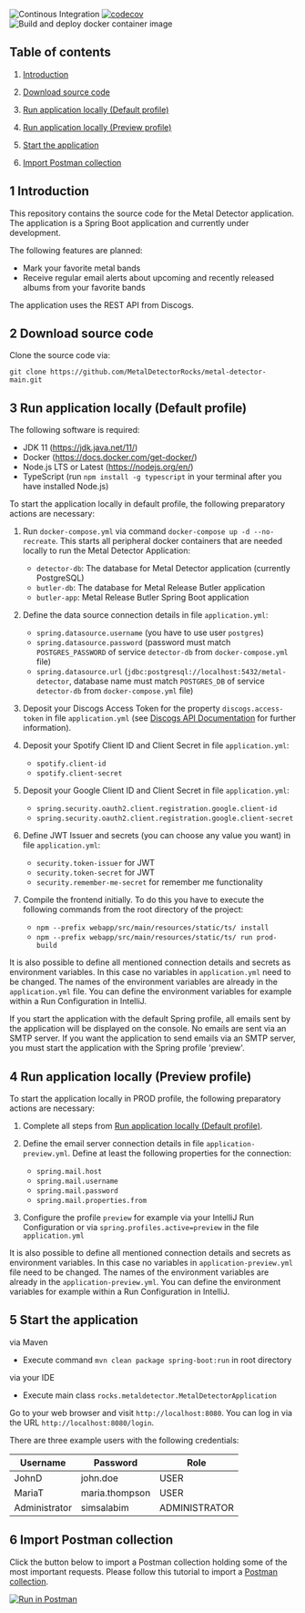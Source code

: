 ![Continous Integration](https://github.com/MetalDetectorRocks/metal-detector-main/workflows/Continous%20Integration/badge.svg)
[![codecov](https://codecov.io/gh/MetalDetectorRocks/metal-detector-main/branch/master/graph/badge.svg)](https://codecov.io/gh/MetalDetectorRocks/metal-detector-main)
![Build and deploy docker container image](https://github.com/MetalDetectorRocks/metal-detector-main/workflows/Build%20and%20deploy%20docker%20container%20image/badge.svg)

## Table of contents
1. [ Introduction ](#introduction)

2. [ Download source code ](#download-source-code)

3. [ Run application locally (Default profile) ](#run-application-locally-default)

4. [ Run application locally (Preview profile) ](#run-application-locally-preview)

5. [ Start the application ](#start-application)

6. [ Import Postman collection ](#postman-collection)

<a name="introduction"></a>
## 1 Introduction
This repository contains the source code for the Metal Detector application. The application is a Spring Boot application and currently under development. 

The following features are planned:
- Mark your favorite metal bands
- Receive regular email alerts about upcoming and recently released albums from your favorite bands

The application uses the REST API from Discogs.

<a name="download-source-code"></a>
## 2 Download source code

Clone the source code via:

```
git clone https://github.com/MetalDetectorRocks/metal-detector-main.git
```

<a name="run-application-locally-default"></a>
## 3 Run application locally (Default profile)

The following software is required:

- JDK 11 (<https://jdk.java.net/11/>)
- Docker (<https://docs.docker.com/get-docker/>)
- Node.js LTS or Latest (<https://nodejs.org/en/>)
- TypeScript (run `npm install -g typescript` in your terminal after you have installed Node.js)

To start the application locally in default profile, the following preparatory actions are necessary:

1. Run `docker-compose.yml` via command `docker-compose up -d --no-recreate`. This starts all peripheral docker containers that are needed locally to run the Metal Detector Application:
    - `detector-db`: The database for Metal Detector application (currently PostgreSQL)
    - `butler-db`: The database for Metal Release Butler application
    - `butler-app`: Metal Release Butler Spring Boot application

2. Define the data source connection details in file `application.yml`:
    - `spring.datasource.username` (you have to use user `postgres`)
    - `spring.datasource.password` (password must match `POSTGRES_PASSWORD` of service `detector-db` from `docker-compose.yml` file)
    - `spring.datasource.url` (`jdbc:postgresql://localhost:5432/metal-detector`, database name must match `POSTGRES_DB` of service `detector-db` from `docker-compose.yml` file)

3. Deposit your Discogs Access Token for the property `discogs.access-token` in file `application.yml` (see [Discogs API Documentation](https://www.discogs.com/developers/) for further information).

4. Deposit your Spotify Client ID and Client Secret in file `application.yml`:
    - `spotify.client-id`
    - `spotify.client-secret`

5. Deposit your Google Client ID and Client Secret in file `application.yml`:
   - `spring.security.oauth2.client.registration.google.client-id`
   - `spring.security.oauth2.client.registration.google.client-secret`

6. Define JWT Issuer and secrets (you can choose any value you want) in file `application.yml`:
    - `security.token-issuer` for JWT
    - `security.token-secret` for JWT
    - `security.remember-me-secret` for remember me functionality

7. Compile the frontend initially. To do this you have to execute the following commands from the root directory of the project:
    - `npm --prefix webapp/src/main/resources/static/ts/ install`
    - `npm --prefix webapp/src/main/resources/static/ts/ run prod-build`

It is also possible to define all mentioned connection details and secrets as environment variables. In this case no variables in
`application.yml` need to be changed. The names of the environment variables are already in the `application.yml` file. You can
define the environment variables for example within a Run Configuration in IntelliJ.

If you start the application with the default Spring profile, all emails sent by the application will be displayed on the console.
No emails are sent via an SMTP server. If you want the application to send emails via an SMTP server, you must start the application
with the Spring profile 'preview'.

<a name="run-application-locally-preview"></a>
## 4 Run application locally (Preview profile)

To start the application locally in PROD profile, the following preparatory actions are necessary:

1. Complete all steps from [Run application locally (Default profile)](#run-application-locally-default).

2. Define the email server connection details in file `application-preview.yml`. Define at least the following properties for the connection:
    - `spring.mail.host`
    - `spring.mail.username`
    - `spring.mail.password`
    - `spring.mail.properties.from`
    
3. Configure the profile `preview` for example via your IntelliJ Run Configuration or via `spring.profiles.active=preview` in the file `application.yml`

It is also possible to define all mentioned connection details and secrets as environment variables. In this case no variables in
`application-preview.yml` file need to be changed. The names of the environment variables are already in the `application-preview.yml`.
You can define the environment variables for example within a Run Configuration in IntelliJ.

<a name="start-application"></a>
## 5 Start the application

via Maven
- Execute command `mvn clean package spring-boot:run` in root directory

via your IDE
- Execute main class `rocks.metaldetector.MetalDetectorApplication`

Go to your web browser and visit `http://localhost:8080`.
You can log in via the URL `http://localhost:8080/login`.

There are three example users with the following credentials:

| Username       | Password       | Role           |
| -------------- | -------------- | -------------- |
| JohnD          | john.doe       | USER           |
| MariaT         | maria.thompson | USER           |
| Administrator  | simsalabim     | ADMINISTRATOR  |

<a name="postman-collection"></a>
## 6 Import Postman collection

Click the button below to import a Postman collection holding some of the most important requests. Please follow this tutorial to import a [Postman collection](https://www.getpostman.com/docs/collections).

[![Run in Postman](https://run.pstmn.io/button.svg)](https://www.getpostman.com/run-collection/237a57215d5d6f0f9fb6)
